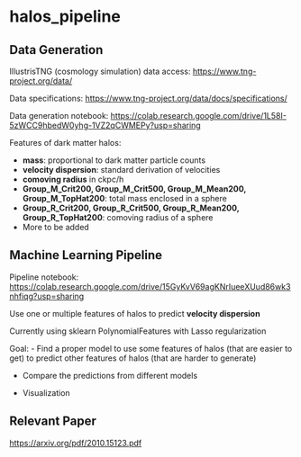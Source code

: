 # halos_pipeline

## Data Generation

IllustrisTNG (cosmology simulation) data access: https://www.tng-project.org/data/

Data specifications: https://www.tng-project.org/data/docs/specifications/

Data generation notebook: https://colab.research.google.com/drive/1L58I-5zWCC9hbedW0yhg-1VZ2qCWMEPy?usp=sharing

Features of dark matter halos: 
- **mass**: proportional to dark matter particle counts
- **velocity dispersion**: standard derivation of velocities
- **comoving radius** in ckpc/h
- **Group_M_Crit200, Group_M_Crit500, Group_M_Mean200, Group_M_TopHat200**: total mass enclosed in a sphere
- **Group_R_Crit200, Group_R_Crit500, Group_R_Mean200, Group_R_TopHat200**: comoving radius of a sphere
- More to be added

## Machine Learning Pipeline
Pipeline notebook: https://colab.research.google.com/drive/15GyKvV69agKNrIueeXUud86wk3nhfiqg?usp=sharing

Use one or multiple features of halos to predict **velocity dispersion**

Currently using sklearn PolynomialFeatures with Lasso regularization 

Goal: - Find a proper model to use some features of halos (that are easier to get) to predict other features of halos (that are harder to generate)

- Compare the predictions from different models

- Visualization

## Relevant Paper

https://arxiv.org/pdf/2010.15123.pdf
